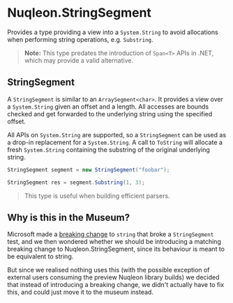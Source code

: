 # Nuqleon.StringSegment

Provides a type providing a view into a `System.String` to avoid allocations when performing string operations, e.g. `Substring`.

> **Note:** This type predates the introduction of `Span<T>` APIs in .NET, which may provide a valid alternative.

## StringSegment

A `StringSegment` is similar to an `ArraySegment<char>`. It provides a view over a `System.String` given an offset and a length. All accesses are bounds checked and get forwarded to the underlying string using the specified offset.

All APIs on `System.String` are supported, so a `StringSegment` can be used as a drop-in replacement for a `System.String`. A call to `ToString` will allocate a fresh `System.String` containing the substring of the original underlying string.

```csharp
StringSegment segment = new StringSegment("foobar");

StringSegment res = segment.Substring(1, 3);
```

> This type is useful when building efficient parsers.

## Why is this in the Museum?

Microsoft made a [breaking change](https://github.com/reaqtive/reaqtor/issues/124) to `string` that broke a `StringSegment` test, and we then wondered whether we should be introducing a matching breaking change to Nuqleon.StringSegment, since its behaviour is meant to be equivalent to string.

But since we realised nothing uses this (with the possible exception of external users consuming the preview Nuqleon library builds) we decided that instead of introducing a breaking change, we didn't actually have to fix this, and could just move it to the museum instead.